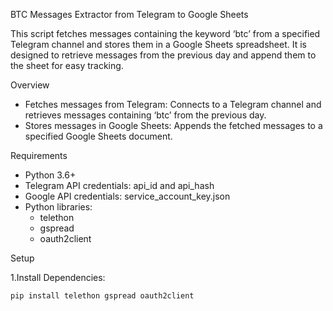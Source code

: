 BTC Messages Extractor from Telegram to Google Sheets

This script fetches messages containing the keyword ‘btc’ from a specified Telegram channel and stores them in a Google Sheets spreadsheet. It is designed to retrieve messages from the previous day and append them to the sheet for easy tracking.

Overview
- Fetches messages from Telegram: Connects to a Telegram channel and retrieves messages containing ‘btc’ from the previous day.
- Stores messages in Google Sheets: Appends the fetched messages to a specified Google Sheets document.

Requirements
- Python 3.6+
- Telegram API credentials: api_id and api_hash
- Google API credentials: service_account_key.json
- Python libraries:
	- telethon
	- gspread
	- oauth2client

Setup

1.Install Dependencies:

```bash
pip install telethon gspread oauth2client
```
